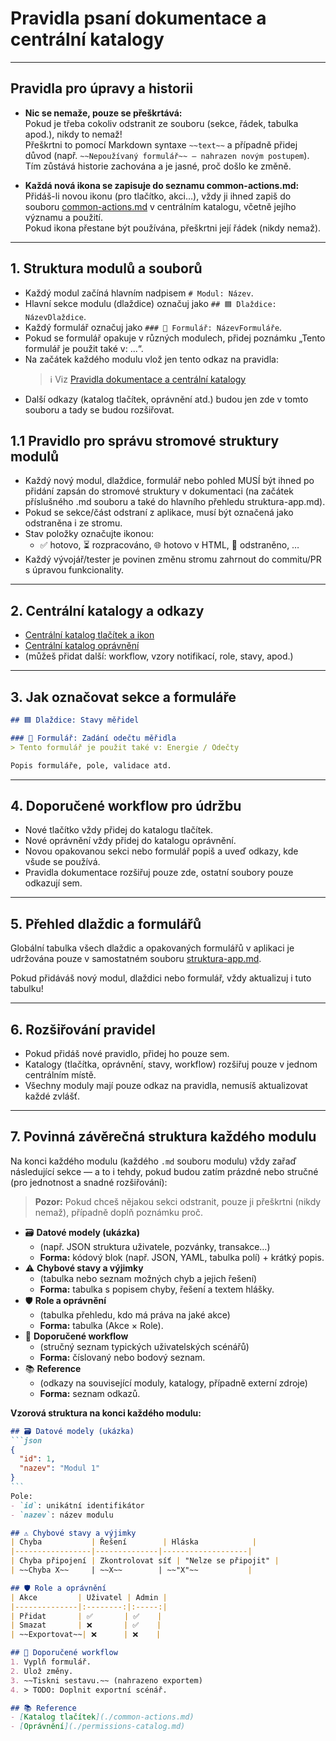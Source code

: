 # Pravidla psaní dokumentace a centrální katalogy

---

## Pravidla pro úpravy a historii

- **Nic se nemaže, pouze se přeškrtává:**  
  Pokud je třeba cokoliv odstranit ze souboru (sekce, řádek, tabulka apod.), nikdy to nemaž!  
  Přeškrtni to pomocí Markdown syntaxe `~~text~~` a případně přidej důvod (např. `~~Nepoužívaný formulář~~ – nahrazen novým postupem`).  
  Tím zůstává historie zachována a je jasné, proč došlo ke změně.

- **Každá nová ikona se zapisuje do seznamu common-actions.md:**  
  Přidáš-li novou ikonu (pro tlačítko, akci…), vždy ji ihned zapiš do souboru [common-actions.md](./common-actions.md) v centrálním katalogu, včetně jejího významu a použití.  
  Pokud ikona přestane být používána, přeškrtni její řádek (nikdy nemaž).

---

## 1. Struktura modulů a souborů

- Každý modul začíná hlavním nadpisem `# Modul: Název`.
- Hlavní sekce modulu (dlaždice) označuj jako `## 🟦 Dlaždice: NázevDlaždice`.
- Každý formulář označuj jako `### 📝 Formulář: NázevFormuláře`.
- Pokud se formulář opakuje v různých modulech, přidej poznámku „Tento formulář je použit také v: ...“.
- Na začátek každého modulu vlož jen tento odkaz na pravidla:
  > ℹ️ Viz [Pravidla dokumentace a centrální katalogy](./pravidla.md)
- Další odkazy (katalog tlačítek, oprávnění atd.) budou jen zde v tomto souboru a tady se budou rozšiřovat.

## 1.1 Pravidlo pro správu stromové struktury modulů

- Každý nový modul, dlaždice, formulář nebo pohled MUSÍ být ihned po přidání zapsán do stromové struktury v dokumentaci (na začátek příslušného .md souboru  a také do hlavního přehledu struktura-app.md).
- Pokud se sekce/část odstraní z aplikace, musí být označená jako odstraněna i ze stromu.
- Stav položky označujte ikonou:  
  - ✅ hotovo, ⏳ rozpracováno, 🌐 hotovo v HTML, 🚫 odstraněno, …
- Každý vývojář/tester je povinen změnu stromu zahrnout do commitu/PR s úpravou funkcionality.

---

## 2. Centrální katalogy a odkazy

- [Centrální katalog tlačítek a ikon](./common-actions.md)
- [Centrální katalog oprávnění](./permissions-catalog.md)
- (můžeš přidat další: workflow, vzory notifikací, role, stavy, apod.)

---

## 3. Jak označovat sekce a formuláře

```markdown
## 🟦 Dlaždice: Stavy měřidel

### 📝 Formulář: Zadání odečtu měřidla
> Tento formulář je použit také v: Energie / Odečty

Popis formuláře, pole, validace atd.
```

---

## 4. Doporučené workflow pro údržbu

- Nové tlačítko vždy přidej do katalogu tlačítek.
- Nové oprávnění vždy přidej do katalogu oprávnění.
- Novou opakovanou sekci nebo formulář popiš a uveď odkazy, kde všude se používá.
- Pravidla dokumentace rozšiřuj pouze zde, ostatní soubory pouze odkazují sem.

---

## 5. Přehled dlaždic a formulářů

Globální tabulka všech dlaždic a opakovaných formulářů v aplikaci je udržována pouze v samostatném souboru [struktura-app.md](./struktura-app.md).

Pokud přidáváš nový modul, dlaždici nebo formulář, vždy aktualizuj i tuto tabulku!

---

## 6. Rozšiřování pravidel

- Pokud přidáš nové pravidlo, přidej ho pouze sem.
- Katalogy (tlačítka, oprávnění, stavy, workflow) rozšiřuj pouze v jednom centrálním místě.
- Všechny moduly mají pouze odkaz na pravidla, nemusíš aktualizovat každé zvlášť.

---

## 7. Povinná závěrečná struktura každého modulu

Na konci každého modulu (každého `.md` souboru modulu) vždy zařaď následující sekce — a to i tehdy, pokud budou zatím prázdné nebo stručné (pro jednotnost a snadné rozšiřování):

> **Pozor:** Pokud chceš nějakou sekci odstranit, pouze ji přeškrtni (nikdy nemaž), případně doplň poznámku proč.

- 🗃️ **Datové modely (ukázka)**
  - (např. JSON struktura uživatele, pozvánky, transakce…)
  - **Forma:** kódový blok (např. JSON, YAML, tabulka polí) + krátký popis.
- ⚠️ **Chybové stavy a výjimky**
  - (tabulka nebo seznam možných chyb a jejich řešení)
  - **Forma:** tabulka s popisem chyby, řešení a textem hlášky.
- 🛡️ **Role a oprávnění**
  - (tabulka přehledu, kdo má práva na jaké akce)
  - **Forma:** tabulka (Akce × Role).
- 📑 **Doporučené workflow**
  - (stručný seznam typických uživatelských scénářů)
  - **Forma:** číslovaný nebo bodový seznam.
- 📚 **Reference**
  - (odkazy na související moduly, katalogy, případně externí zdroje)
  - **Forma:** seznam odkazů.

**Vzorová struktura na konci každého modulu:**

````markdown
## 🗃️ Datové modely (ukázka)
```json
{
  "id": 1,
  "nazev": "Modul 1"
}
```
Pole:
- `id`: unikátní identifikátor
- `nazev`: název modulu

## ⚠️ Chybové stavy a výjimky
| Chyba           | Řešení        | Hláska            |
|-----------------|--------------|-------------------|
| Chyba připojení | Zkontrolovat síť | "Nelze se připojit" |
| ~~Chyba X~~     | ~~X~~        | ~~"X"~~           |

## 🛡️ Role a oprávnění
| Akce         | Uživatel | Admin |
|--------------|:--------:|:-----:|
| Přidat       | ✅       | ✅    |
| Smazat       | ❌       | ✅    |
| ~~Exportovat~~| ❌      | ❌    |

## 📑 Doporučené workflow
1. Vyplň formulář.
2. Ulož změny.
3. ~~Tiskni sestavu.~~ (nahrazeno exportem)
4. > TODO: Doplnit exportní scénář.

## 📚 Reference
- [Katalog tlačítek](./common-actions.md)
- [Oprávnění](./permissions-catalog.md)
